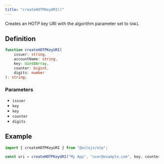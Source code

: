 ```yaml
---
title: "createHOTPKeyURI()"
---
```


Creates an HOTP key URI with the algorithm parameter set to `SHA1`.

## Definition

```ts
function createHOTPKeyURI(
	issuer: string,
	accountName: string,
	key: Uint8Array,
	counter: bigint,
	digits: number
): string;
```

### Parameters

- `issuer`
- `key`
- `key`
- `counter`
- `digits`

## Example

```ts
import { createHOTPKeyURI } from "@oslojs/otp";

const uri = createHOTPKeyURI("My App", "user@example.com", key, counter, 6);
```

